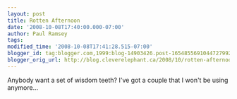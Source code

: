 ```yaml
---
layout: post
title: Rotten Afternoon
date: '2008-10-08T17:40:00.000-07:00'
author: Paul Ramsey
tags: 
modified_time: '2008-10-08T17:41:28.515-07:00'
blogger_id: tag:blogger.com,1999:blog-14903426.post-1654855691044727992
blogger_orig_url: http://blog.cleverelephant.ca/2008/10/rotten-afternoon.html
---
```


Anybody want a set of wisdom teeth? I've got a couple that I won't be using anymore...

